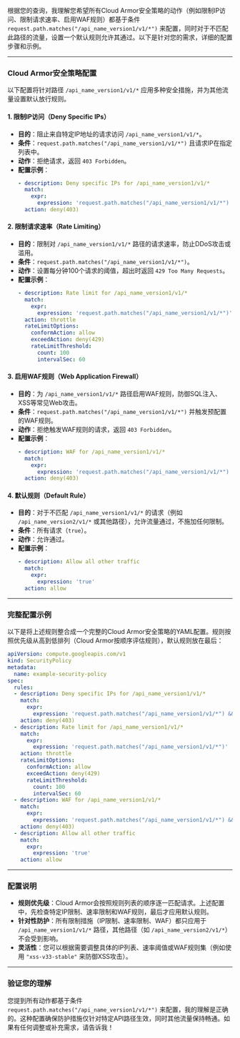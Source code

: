 根据您的查询，我理解您希望所有Cloud Armor安全策略的动作（例如限制IP访问、限制请求速率、启用WAF规则）都基于条件 `request.path.matches("/api_name_version1/v1/*")` 来配置，同时对于不匹配此路径的流量，设置一个默认规则允许其通过。以下是针对您的需求，详细的配置步骤和示例。

---

### Cloud Armor安全策略配置

以下配置将针对路径 `/api_name_version1/v1/*` 应用多种安全措施，并为其他流量设置默认放行规则。

#### 1. 限制IP访问（Deny Specific IPs）
- **目的**：阻止来自特定IP地址的请求访问 `/api_name_version1/v1/*`。
- **条件**：`request.path.matches("/api_name_version1/v1/*")` 且请求IP在指定列表中。
- **动作**：拒绝请求，返回 `403 Forbidden`。
- **配置示例**：
  ```yaml
  - description: Deny specific IPs for /api_name_version1/v1/*
    match:
      expr:
        expression: 'request.path.matches("/api_name_version1/v1/*") && request.ip in ["1.2.3.4", "5.6.7.8"]'
    action: deny(403)
  ```

#### 2. 限制请求速率（Rate Limiting）
- **目的**：限制对 `/api_name_version1/v1/*` 路径的请求速率，防止DDoS攻击或滥用。
- **条件**：`request.path.matches("/api_name_version1/v1/*")`。
- **动作**：设置每分钟100个请求的阈值，超出时返回 `429 Too Many Requests`。
- **配置示例**：
  ```yaml
  - description: Rate limit for /api_name_version1/v1/*
    match:
      expr:
        expression: 'request.path.matches("/api_name_version1/v1/*")'
    action: throttle
    rateLimitOptions:
      conformAction: allow
      exceedAction: deny(429)
      rateLimitThreshold:
        count: 100
        intervalSec: 60
  ```

#### 3. 启用WAF规则（Web Application Firewall）
- **目的**：为 `/api_name_version1/v1/*` 路径启用WAF规则，防御SQL注入、XSS等常见Web攻击。
- **条件**：`request.path.matches("/api_name_version1/v1/*")` 并触发预配置的WAF规则。
- **动作**：拒绝触发WAF规则的请求，返回 `403 Forbidden`。
- **配置示例**：
  ```yaml
  - description: WAF for /api_name_version1/v1/*
    match:
      expr:
        expression: 'request.path.matches("/api_name_version1/v1/*") && evaluatePreconfiguredWaf("sqli-v33-stable")'
    action: deny(403)
  ```

#### 4. 默认规则（Default Rule）
- **目的**：对于不匹配 `/api_name_version1/v1/*` 的请求（例如 `/api_name_version2/v1/*` 或其他路径），允许流量通过，不施加任何限制。
- **条件**：所有请求（`true`）。
- **动作**：允许通过。
- **配置示例**：
  ```yaml
  - description: Allow all other traffic
    match:
      expr:
        expression: 'true'
    action: allow
  ```

---

### 完整配置示例
以下是将上述规则整合成一个完整的Cloud Armor安全策略的YAML配置。规则按照优先级从高到低排列（Cloud Armor按顺序评估规则），默认规则放在最后：

```yaml
apiVersion: compute.googleapis.com/v1
kind: SecurityPolicy
metadata:
  name: example-security-policy
spec:
  rules:
  - description: Deny specific IPs for /api_name_version1/v1/*
    match:
      expr:
        expression: 'request.path.matches("/api_name_version1/v1/*") && request.ip in ["1.2.3.4", "5.6.7.8"]'
    action: deny(403)
  - description: Rate limit for /api_name_version1/v1/*
    match:
      expr:
        expression: 'request.path.matches("/api_name_version1/v1/*")'
    action: throttle
    rateLimitOptions:
      conformAction: allow
      exceedAction: deny(429)
      rateLimitThreshold:
        count: 100
        intervalSec: 60
  - description: WAF for /api_name_version1/v1/*
    match:
      expr:
        expression: 'request.path.matches("/api_name_version1/v1/*") && evaluatePreconfiguredWaf("sqli-v33-stable")'
    action: deny(403)
  - description: Allow all other traffic
    match:
      expr:
        expression: 'true'
    action: allow
```

---

### 配置说明
- **规则优先级**：Cloud Armor会按照规则列表的顺序逐一匹配请求。上述配置中，先检查特定IP限制、速率限制和WAF规则，最后才应用默认规则。
- **针对性防护**：所有限制措施（IP限制、速率限制、WAF）都只应用于 `/api_name_version1/v1/*` 路径，其他路径（如 `/api_name_version2/v1/*`）不会受到影响。
- **灵活性**：您可以根据需要调整具体的IP列表、速率阈值或WAF规则集（例如使用 `"xss-v33-stable"` 来防御XSS攻击）。

---

### 验证您的理解
您提到所有动作都基于条件 `request.path.matches("/api_name_version1/v1/*")` 来配置，我的理解是正确的。这种配置确保防护措施仅针对特定API路径生效，同时其他流量保持畅通。如果有任何调整或补充需求，请告诉我！
